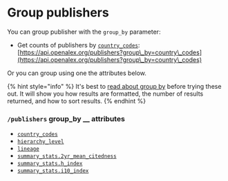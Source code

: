 # Group publishers

You can group publisher with the `group_by` parameter:

* Get counts of publishers by [`country_codes`](publisher-object.md#country\_codes):\
  [https://api.openalex.org/publishers?group\_by=country\_codes](https://api.openalex.org/publishers?group\_by=country\_codes)

Or you can group using one the attributes below.

{% hint style="info" %}
It's best to [read about group by](../../how-to-use-the-api/get-groups-of-entities.md) before trying these out. It will show you how results are formatted, the number of results returned, and how to sort results.
{% endhint %}

### `/publishers` group\_by __ attributes

* [`country_codes`](publisher-object.md#country\_codes)
* [`hierarchy_level`](publisher-object.md#hierarchy\_level)
* [`lineage`](publisher-object.md#lineage)
* [`summary_stats.2yr_mean_citedness`](publisher-object.md#summary_stats)
* [`summary_stats.h_index`](publisher-object.md#summary_stats)
* [`summary_stats.i10_index`](publisher-object.md#summary_stats)
